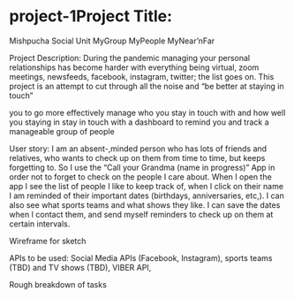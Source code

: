# project-1Project Title:  
Mishpucha
Social Unit
MyGroup
MyPeople
MyNear’nFar

Project Description: During the pandemic managing your personal relationships has become harder with everything being virtual, zoom meetings, newsfeeds, facebook, instagram, twitter; the list goes on. This project is an attempt to cut through all the noise and “be better at staying in touch” 

you to go more effectively manage who you stay in touch with and how well you staying in  stay in touch with a dashboard to remind you and track a manageable group of people

User story: I am an absent-,minded person who has lots of friends and relatives, who wants to check up on them from time to time, but keeps forgetting to. So I use the “Call your Grandma (name in progress)” App in order not to forget to check on the people I care about. When I open the app I see the list of people I like to keep track of, when I click on their name I am reminded of their important dates (birthdays, anniversaries, etc,). I can also see what sports teams and what shows they like. I can save the dates when I contact them, and send myself reminders to check up on them at certain intervals. 


Wireframe for sketch

APIs to be used: Social Media APIs (Facebook, Instagram), sports teams (TBD) and TV shows (TBD), VIBER API, 

Rough breakdown of tasks


